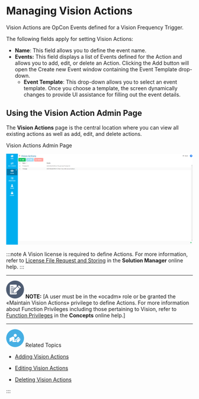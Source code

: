# Managing Vision Actions

Vision Actions are OpCon Events defined for a Vision Frequency Trigger.

The following fields apply for setting Vision Actions:

- **Name**: This field allows you to define the event name.
- **Events:** This field displays a list of Events defined for the
    Action and allows you to add, edit, or delete an Action. Clicking
    the Add button will open the Create new Event window containing the
    Event Template drop-down.
  - **Event Template**: This drop-down allows you to select an event
        template. Once you choose a template, the screen dynamically
        changes to provide UI assistance for filling out the event
        details.

## Using the Vision Action Admin Page

The **Vision Actions** page is the central location where you can view
all existing actions as well as add, edit, and delete actions.

Vision Actions Admin Page

![Vision Actions Admin Page](../../../Resources/Images/SM/Vision-Actions-Admin-Page.png "Vision Actions Admin Page")

:::note
A Vision license is required to define Actions. For more information, refer to [License File Request and Storing](Working-with-Vision.md#License) in the **Solution Manager** online help.
:::

  -------------------------------------------------------------------------------------------------------------------------------- ------------------------------------------------------------------------------------------------------------------------------------------------------------------------------------------------------------------------------------------------------------------------------------------------------------------------------------
  ![White pencil/paper icon on gray circular background](../../../Resources/Images/note-icon(48x48).png "Note icon")   **NOTE:** [A user must be in the «ocadm» role or be granted the «Maintain Vision Actions» privilege to define Actions. For more information about Function Privileges including those pertaining to Vision, refer to [Function Privileges](../../../administration/privileges.md#function-privileges) in the **Concepts** online help.]
  -------------------------------------------------------------------------------------------------------------------------------- ------------------------------------------------------------------------------------------------------------------------------------------------------------------------------------------------------------------------------------------------------------------------------------------------------------------------------------

![White \"person reading\" icon on blue circular background](../../../Resources/Images/moreinfo-icon(48x48).png "More Info icon")
Related Topics

- [Adding Vision Actions](Adding-Vision-Actions.md)

- [Editing Vision Actions](Editing-Vision-Actions.md)

- [Deleting Vision Actions](Deleting-Vision-Actions.md)

:::
